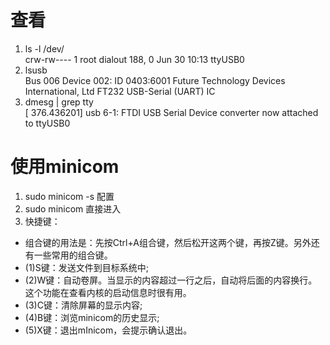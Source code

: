 # 查看
1. ls -l /dev/  
crw-rw----  1 root       dialout 188,   0 Jun 30 10:13 ttyUSB0
2. lsusb  
Bus 006 Device 002: ID 0403:6001 Future Technology Devices International, Ltd FT232 USB-Serial (UART) IC
3. dmesg | grep tty  
[  376.436201] usb 6-1: FTDI USB Serial Device converter now attached to ttyUSB0
# 使用minicom
1. sudo minicom -s 配置
2. sudo minicom 直接进入
3. 快捷键：
- 组合键的用法是：先按Ctrl+A组合键，然后松开这两个键，再按Z键。另外还有一些常用的组合键。
- (1)S键：发送文件到目标系统中;
- (2)W键：自动卷屏。当显示的内容超过一行之后，自动将后面的内容换行。这个功能在查看内核的启动信息时很有用。
- (3)C键：清除屏幕的显示内容;
- (4)B键：浏览minicom的历史显示;
- (5)X键：退出mInicom，会提示确认退出。

